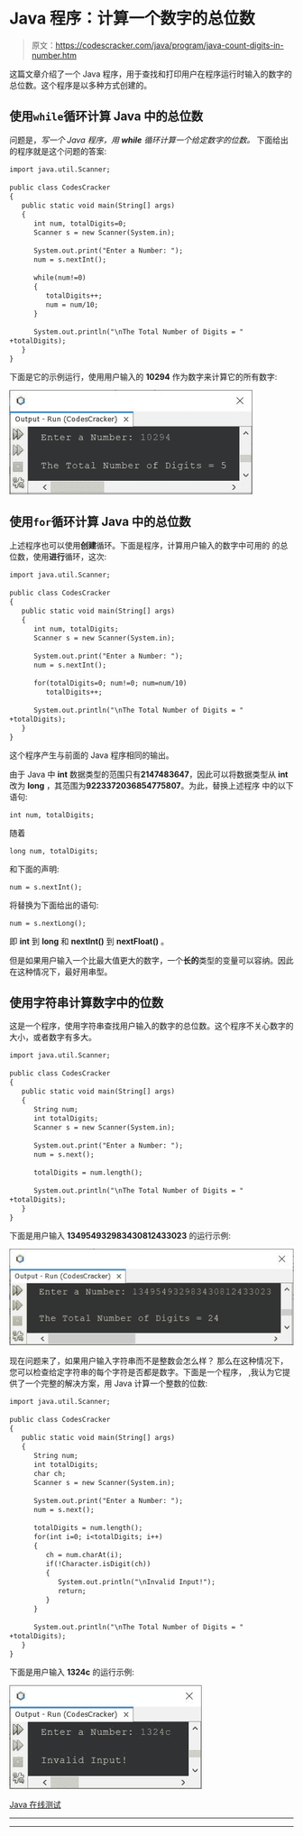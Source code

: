# Java 程序：计算一个数字的总位数

> 原文：<https://codescracker.com/java/program/java-count-digits-in-number.htm>

这篇文章介绍了一个 Java 程序，用于查找和打印用户在程序运行时输入的数字的总位数。这个程序是以多种方式创建的。

## 使用`while`循环计算 Java 中的总位数

问题是，*写一个 Java 程序，用 **while** 循环计算一个给定数字的位数。* 下面给出的程序就是这个问题的答案:

```
import java.util.Scanner;

public class CodesCracker
{
   public static void main(String[] args)
   {
      int num, totalDigits=0;
      Scanner s = new Scanner(System.in);

      System.out.print("Enter a Number: ");
      num = s.nextInt();

      while(num!=0)
      {
         totalDigits++;
         num = num/10;
      }

      System.out.println("\nThe Total Number of Digits = " +totalDigits);
   }
}
```

下面是它的示例运行，使用用户输入的 **10294** 作为数字来计算它的所有数字:

![java count digits in a number](img/8f0b9949a67cd84e3696b671081d2ab5.png)

## 使用`for`循环计算 Java 中的总位数

上述程序也可以使用**创建**循环。下面是程序，计算用户输入的数字中可用的 的总位数，使用**进行**循环，这次:

```
import java.util.Scanner;

public class CodesCracker
{
   public static void main(String[] args)
   {
      int num, totalDigits;
      Scanner s = new Scanner(System.in);

      System.out.print("Enter a Number: ");
      num = s.nextInt();

      for(totalDigits=0; num!=0; num=num/10)
         totalDigits++;

      System.out.println("\nThe Total Number of Digits = " +totalDigits);
   }
}
```

这个程序产生与前面的 Java 程序相同的输出。

由于 Java 中 **int** 数据类型的范围只有**2147483647**，因此可以将数据类型从 **int** 改为 **long** ，其范围为**9223372036854775807**。为此，替换上述程序 中的以下语句:

```
int num, totalDigits;
```

随着

```
long num, totalDigits;
```

和下面的声明:

```
num = s.nextInt();
```

将替换为下面给出的语句:

```
num = s.nextLong();
```

即 **int** 到 **long** 和 **nextInt()** 到 **nextFloat()** 。

但是如果用户输入一个比最大值更大的数字，一个**长的**类型的变量可以容纳。因此 在这种情况下，最好用串型。

## 使用字符串计算数字中的位数

这是一个程序，使用字符串查找用户输入的数字的总位数。这个程序不关心数字的大小，或者数字有多大。

```
import java.util.Scanner;

public class CodesCracker
{
   public static void main(String[] args)
   {
      String num;
      int totalDigits;
      Scanner s = new Scanner(System.in);

      System.out.print("Enter a Number: ");
      num = s.next();

      totalDigits = num.length();

      System.out.println("\nThe Total Number of Digits = " +totalDigits);
   }
}
```

下面是用户输入 **134954932983430812433023** 的运行示例:

![count digits in a number java](img/91201a74436b46b0d9d61eed98688adb.png)

现在问题来了，如果用户输入字符串而不是整数会怎么样？
那么在这种情况下，您可以检查给定字符串的每个字符是否都是数字。下面是一个程序， ,我认为它提供了一个完整的解决方案，用 Java 计算一个整数的位数:

```
import java.util.Scanner;

public class CodesCracker
{
   public static void main(String[] args)
   {
      String num;
      int totalDigits;
      char ch;
      Scanner s = new Scanner(System.in);

      System.out.print("Enter a Number: ");
      num = s.next();

      totalDigits = num.length();
      for(int i=0; i<totalDigits; i++)
      {
         ch = num.charAt(i);
         if(!Character.isDigit(ch))
         {
            System.out.println("\nInvalid Input!");
            return;
         }
      }

      System.out.println("\nThe Total Number of Digits = " +totalDigits);
   }
}
```

下面是用户输入 **1324c** 的运行示例:

![java count total digits in number](img/7452996a73260d1849c64f1b1bda8bd8.png)

[Java 在线测试](/exam/showtest.php?subid=1)

* * *

* * *